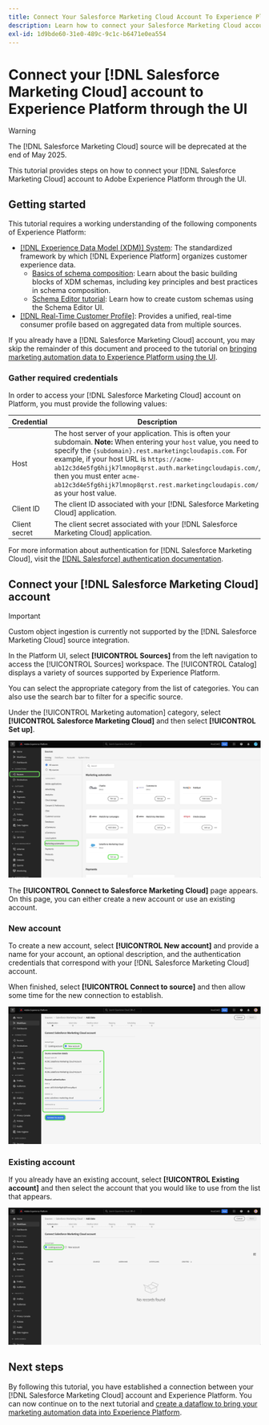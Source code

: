 ```yaml
---
title: Connect Your Salesforce Marketing Cloud Account To Experience Platform Through the UI
description: Learn how to connect your Salesforce Marketing Cloud account to Experience Platform through the UI.
exl-id: 1d9bde60-31e0-489c-9c1c-b6471e0ea554
---
```

# Connect your [!DNL Salesforce Marketing Cloud] account to Experience Platform through the UI

>[!WARNING]
>
>The [!DNL Salesforce Marketing Cloud] source will be deprecated at the end of May 2025.

This tutorial provides steps on how to connect your [!DNL Salesforce Marketing Cloud] account to Adobe Experience Platform through the UI.

## Getting started

This tutorial requires a working understanding of the following components of Experience Platform:

* [[!DNL Experience Data Model (XDM)] System](../../../../../xdm/home.md): The standardized framework by which [!DNL Experience Platform] organizes customer experience data.
  * [Basics of schema composition](../../../../../xdm/schema/composition.md): Learn about the basic building blocks of XDM schemas, including key principles and best practices in schema composition.
  * [Schema Editor tutorial](../../../../../xdm/tutorials/create-schema-ui.md): Learn how to create custom schemas using the Schema Editor UI.
* [[!DNL Real-Time Customer Profile]](../../../../../profile/home.md): Provides a unified, real-time consumer profile based on aggregated data from multiple sources.

If you already have a [!DNL Salesforce Marketing Cloud] account, you may skip the remainder of this document and proceed to the tutorial on [bringing marketing automation data to Experience Platform using the UI](../../dataflow/marketing-automation.md).

### Gather required credentials

In order to access your [!DNL Salesforce Marketing Cloud] account on Platform, you must provide the following values:

| Credential | Description |
| ---------- | ----------- |
| Host | The host server of your application. This is often your subdomain. **Note:** When entering your `host` value, you need to specify the `{subdomain}.rest.marketingcloudapis.com`. For example, if your host URL is `https://acme-ab12c3d4e5fg6hijk7lmnop8qrst.auth.marketingcloudapis.com/`, then you must enter `acme-ab12c3d4e5fg6hijk7lmnop8qrst.rest.marketingcloudapis.com/` as your host value. |
| Client ID | The client ID associated with your [!DNL Salesforce Marketing Cloud] application. |
| Client secret | The client secret associated with your [!DNL Salesforce Marketing Cloud] application. |

For more information about authentication for [!DNL Salesforce Marketing Cloud], visit the [[!DNL Salesforce] authentication documentation](https://developer.salesforce.com/docs/atlas.en-us.mc-apis.meta/mc-apis/authentication.htm).

## Connect your [!DNL Salesforce Marketing Cloud] account

>[!IMPORTANT]
>
>Custom object ingestion is currently not supported by the [!DNL Salesforce Marketing Cloud] source integration.

In the Platform UI, select **[!UICONTROL Sources]** from the left navigation to access the [!UICONTROL Sources] workspace. The [!UICONTROL Catalog] displays a variety of sources supported by Experience Platform.

You can select the appropriate category from the list of categories. You can also use the search bar to filter for a specific source.

Under the [!UICONTROL Marketing automation] category, select **[!UICONTROL Salesforce Marketing Cloud]** and then select **[!UICONTROL Set up]**.

![The sources catalog with the Salesforce Marketing Cloud source selected.](../../../../images/tutorials/create/salesforce-marketing-cloud/catalog.png)

The **[!UICONTROL Connect to Salesforce Marketing Cloud]** page appears. On this page, you can either create a new account or use an existing account.

### New account

To create a new account, select **[!UICONTROL New account]** and provide a name for your account, an optional description, and the authentication credentials that correspond with your [!DNL Salesforce Marketing Cloud] account.

When finished, select **[!UICONTROL Connect to source]** and then allow some time for the new connection to establish.

![The new account interface where you can authenticate a new account for Salesforce Marketing Cloud.](../../../../images/tutorials/create/salesforce-marketing-cloud/new.png)

### Existing account

If you already have an existing account, select **[!UICONTROL Existing account]** and then select the account that you would like to use from the list that appears.

![The existing account interface where you can select from a list of existing Salesforce Marketing Cloud accounts.](../../../../images/tutorials/create/salesforce-marketing-cloud/existing.png)

## Next steps

By following this tutorial, you have established a connection between your [!DNL Salesforce Marketing Cloud] account and Experience Platform. You can now continue on to the next tutorial and [create a dataflow to bring your marketing automation data into Experience Platform](../../dataflow/marketing-automation.md).
